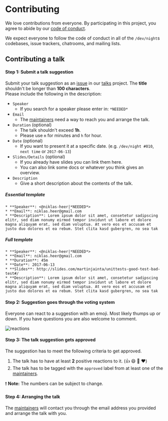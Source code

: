 # Contributing

We love contributions from everyone.
By participating in this project,
you agree to abide by our [code of conduct].



We expect everyone to follow the code of conduct in all
of the `/dev/night`s codebases, issue trackers, chatrooms, and mailing lists.

## Contributing a talk

#### Step 1: Submit a talk suggestion

Submit your talk suggestion as an [issue] in our [talks] project. The __title__ shouldn't be longer than __100 characters__.<br>
Please include the following in the description:
* `Speaker`
    - If you search for a speaker please enter in: `*NEEDED*`
* `Email`
    - The [maintainers] need a way to reach you and arrange the talk.
* `Duration` (optional)
    - The talk shouldn't exceed __1h__.
    - Please use `m` for minutes and `h` for hour.
* `Date` (optional)
    - If you want to present it at a specific date. (e.g. `/dev/night #010`, `next time` or `2017-06-13`)
* `Slides/Details` (optional)
    - If you already have slides you can link them here.
    - You can also link some docs or whatever you think gives an overview.
* `Description`
    - Give a short description about the contents of the talk.

##### Essential template

```
* **Speaker**: <@niklas-heer|*NEEDED*>
* **Email**: niklas.heer@gmail.com
* **Description**: Lorem ipsum dolor sit amet, consetetur sadipscing elitr, sed diam nonumy eirmod tempor invidunt ut labore et dolore magna aliquyam erat, sed diam voluptua. At vero eos et accusam et justo duo dolores et ea rebum. Stet clita kasd gubergren, no sea tak
```

##### Full template
```
* **Speaker**: <@niklas-heer|*NEEDED*>
* **Email**: niklas.heer@gmail.com
* **Duration**: 45m
* **Date**: 2017-06-13
* **Slides**: http://slides.com/martinjainta/unittests-good-test-bad-test#/
* **Description**: Lorem ipsum dolor sit amet, consetetur sadipscing elitr, sed diam nonumy eirmod tempor invidunt ut labore et dolore magna aliquyam erat, sed diam voluptua. At vero eos et accusam et justo duo dolores et ea rebum. Stet clita kasd gubergren, no sea tak
```

#### Step 2: Suggestion goes through the voting system

Everyone can react to a suggestion with an emoji. Most likely thumps up or down. If you have questions you are also welcome to comment.

![reactions](https://raw.github.com/dev-night/talks/master/assets/img/reactions.png "React with emojis.")

#### Step 3: The talk suggestion gets approved

The suggestion has to meet the following criteria to get approved.

1. The talk has to have at least __2__ positive reactions to it. (:thumbsup: :smile: :tada: :hearts:)
2. The talk has to be tagged with the `approved` label from at least one of the [maintainers].

:heavy_exclamation_mark: __Note:__ The numbers can be subject to change.

#### Step 4: Arranging the talk

The [maintainers] will contact you through the email address you provided and arrange the talk with you.

[issue]: https://github.com/dev-night/talks/issues
[code of conduct]: https://tradebyte.github.io/Code-of-Conduct/
[talks]: https://github.com/dev-night/talks
[maintainers]: MAINTAINERS.md
